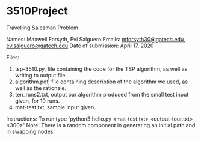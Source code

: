 # 3510Project
Travelling Salesman Problem

Names: Maxwell Forsyth, Evi Salguero
Emails: mforsyth30@gatech.edu, evisalguero@gatech.edu
Date of submission: April 17, 2020

Files:
1. tsp-3510.py, file containing the code for the TSP algorithm, as well as writing to output file. 
2. algorithm.pdf, file containing description of the algorithm we used, as well as the rationale.
3. ten_runs2.txt, output our algorithm produced from the small test input given, for 10 runs. 
4. mat-test.txt, sample input given. 

Instructions: To run type 'python3 hello.py <mat-test.txt> <output-tour.txt> <300>'
Note: There is a random component in generating an initial path and in swapping nodes. 
